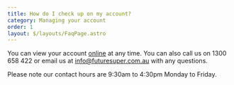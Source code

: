 ```yaml
---
title: How do I check up on my account?
category: Managing your account
order: 1
layout: $/layouts/FaqPage.astro
---
```

You can view your account [online](https://my.futuresuper.com.au/) at any time. You can also call us on 1300 658 422 or email us at [info@futuresuper.com.au](mailto:info@futuresuper.com.au) with any questions.

Please note our contact hours are 9:30am to 4:30pm Monday to Friday.
